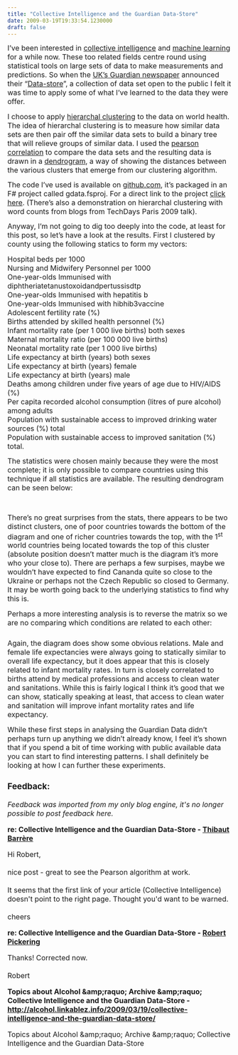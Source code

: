 ```yaml
---
title: "Collective Intelligence and the Guardian Data-Store"
date: 2009-03-19T19:33:54.1230000
draft: false
---
```


<p style="MARGIN: 0cm 0cm 10pt" class="MsoNormal"><font size="3">I’ve been interested in <a href="http://en.wikipedia.org/wiki/Collective_intelligence">collective intelligence</a> and <a href="http://en.wikipedia.org/wiki/Machine_learning">machine learning</a> for a while now. These too related fields centre round using statistical tools on large sets of data to make measurements and predictions. So when the <a href="http://www.guardian.co.uk">UK’s Guardian newspaper</a> announced their “<a href="http://www.guardian.co.uk/data-store">Data-store</a>”, a collection of data set open to the public I felt it was time to apply some of what I’ve learned to the data they were offer.</font></p>
<p style="MARGIN: 0cm 0cm 10pt" class="MsoNormal"><font size="3">I choose to apply <a href="http://www.resample.com/xlminer/help/HClst/HClst_intro.htm">hierarchal clustering</a> to the data on world health. The idea of hierarchal clustering is to measure how similar data sets are then pair off the similar data sets to build a binary tree that will relieve groups of similar data. I used the <a href="http://en.wikipedia.org/wiki/Pearson_product-moment_correlation_coefficient">pearson correlation</a> to compare the data sets and the resulting data is drawn in a <a href="http://en.wikipedia.org/wiki/Dendrogram">dendrogram</a>, a way of showing the distances between the various clusters that emerge from our clustering algorithm.</font></p>
<p style="MARGIN: 0cm 0cm 10pt" class="MsoNormal"><font size="3">The code I’ve used is available on <a href="http://github.com/">github.com</a>, it’s packaged in an F# project called gdata.fsproj. For a direct link to the project <a href="http://github.com/robertpi/fscollintelli/tree/master">click here</a>. (There’s also a demonstration on hierarchal clustering with word counts from blogs from TechDays Paris 2009 talk).</font></p>
<p style="MARGIN: 0cm 0cm 10pt" class="MsoNormal"><font size="3">Anyway, I’m not going to dig too deeply into the code, at least for this post, so let’s have a look at the results. First I clustered by county using the following statics to form my vectors: </font></p>
<p style="MARGIN: 0cm 0cm 10pt" class="MsoNormal"><font size="3">Hospital beds per 1000<br />
Nursing and Midwifery Personnel per 1000<br />
One-year-olds Immunised with diphtheriatetanustoxoidandpertussisdtp<br />
One-year-olds Immunised with hepatitis b<br />
One-year-olds Immunised with hibhib3vaccine<br />
Adolescent fertility rate (%)<br />
Births attended by skilled health personnel (%)<br />
Infant mortality rate (per 1 000 live births) both sexes<br />
Maternal mortality ratio (per 100 000 live births)<br />
Neonatal mortality rate (per 1 000 live births)<br />
Life expectancy at birth (years) both sexes<br />
Life expectancy at birth (years) female<br />
Life expectancy at birth (years) male<br />
Deaths among children under five years of age due to HIV/AIDS (%)<br />
Per capita recorded alcohol consumption (litres of pure alcohol) among adults<br />
Population with sustainable access to improved drinking water sources (%) total<br />
Population with sustainable access to improved sanitation (%) total. </font></p>
<p style="MARGIN: 0cm 0cm 10pt" class="MsoNormal"><font size="3">The statistics were chosen mainly because they were the most complete; it is only possible to compare countries using this technique if all statistics are available. The resulting dendrogram can be seen below:</font></p>
<p style="MARGIN: 0cm 0cm 10pt" class="MsoNormal"><o:p><font size="3"><img alt="" src="/blog/photos/alldata.png" /> </font></o:p></p>
<p style="MARGIN: 0cm 0cm 10pt" class="MsoNormal"><font size="3">There’s no great surprises from the stats, there appears to be two distinct clusters, one of poor countries towards the bottom of the diagram and one of richer countries towards the top, with the 1</font><sup><font size="2">st</font></sup><font size="3"> world countries being located towards the top of this cluster (absolute position doesn’t matter much is the diagram it’s more who your close to). There are perhaps a few surpises, maybe we wouldn’t have expected to find Cananda quite so close to the Ukraine or perhaps not the Czech Republic so closed to Germany. It may be worth going back to the underlying statistics to find why this is.</font></p>
<p style="MARGIN: 0cm 0cm 10pt" class="MsoNormal"><font size="3">Perhaps a more interesting analysis is to reverse the matrix so we are no comparing which conditions are related to each other:</font></p>
<p style="MARGIN: 0cm 0cm 10pt" class="MsoNormal"><font size="3" /></p>
<p style="MARGIN: 0cm 0cm 10pt" class="MsoNormal"><font size="3"><img alt="" src="/blog/photos/reveresed.png" /></font></p>
<p style="MARGIN: 0cm 0cm 10pt" class="MsoNormal"><font size="3">Again, the diagram does show some obvious relations. Male and female life expectancies were always going to statically similar to overall life expectancy, but it does appear that this is closely related to infant mortality rates. In turn is closely correlated to births attend by medical professions and access to clean water and sanitations. While this is fairly logical I think it’s good that we can show, statically speaking at least, that access to clean water and sanitation will improve infant mortality rates and life expectancy.</font></p>
<p style="MARGIN: 0cm 0cm 10pt" class="MsoNormal"><font size="3">While these first steps in analysing the Guardian Data didn’t perhaps turn up anything we didn’t already know, I feel it’s shown that if you spend a bit of time working with public available data you can start to find interesting patterns. I shall definitely be looking at how I can further these experiments.</font></p>

### Feedback:

*Feedback was imported from my only blog engine, it's no longer possible to post feedback here.*

**re: Collective Intelligence and the Guardian Data-Store - [Thibaut Barr&#232;re](http://blog.logeek.fr/)**

Hi Robert,<br /><br />nice post - great to see the Pearson algorithm at work. <br /><br />It seems that the first link of your article (Collective Intelligence) doesn't point to the right page. Thought you'd want to be warned.<br /><br />cheers<br />

**re: Collective Intelligence and the Guardian Data-Store - [Robert Pickering](http://strangelights.com/blog/Default.aspx)**

Thanks! Corrected now.<br /><br />Robert

**Topics about Alcohol  &amp;amp;raquo; Archive   &amp;amp;raquo; Collective Intelligence and the Guardian Data-Store - http://alcohol.linkablez.info/2009/03/19/collective-intelligence-and-the-guardian-data-store/**

Topics about Alcohol  &amp;amp;raquo; Archive   &amp;amp;raquo; Collective Intelligence and the Guardian Data-Store

